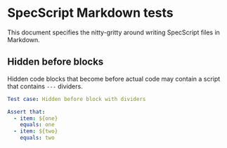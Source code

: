 # SpecScript Markdown tests

This document specifies the nitty-gritty around writing SpecScript files in Markdown.

## Hidden before blocks

Hidden code blocks that become before actual code may contain a script that contains `---` dividers.

<!-- yaml specscript
${one}: one
---
${two}: two
-->

```yaml specscript
Test case: Hidden before block with dividers

Assert that:
  - item: ${one}
    equals: one
  - item: ${two}
    equals: two
```